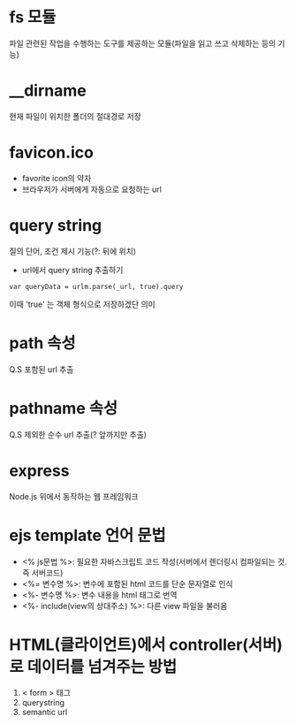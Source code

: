 # fs 모듈
 파일 관련된 작업을 수행하는 도구를 제공하는 모듈(파일을 읽고 쓰고 삭제하는 등의 기능)

# __dirname
 현재 파일이 위치한 폴더의 절대경로 저장

# favicon.ico
- favorite icon의 약자
- 브라우저가 서버에게 자동으로 요청하는 url

# query string
 질의 단어, 조건 제시 기능(?: 뒤에 위치)
- url에서 query string 추출하기
```
var queryData = urlm.parse(_url, true).query
```
 이때 'true' 는 객체 형식으로 저장하겠단 의미

# path 속성
 Q.S 포함된 url 추출

# pathname 속성
 Q.S 제외한 순수 url 추출(? 앞까지만 추출)

# express
 Node.js 위에서 동작하는 웹 프레임워크

# ejs template 언어 문법
- <% js문법 %>: 필요한 자바스크립트 코드 작성(서버에서 렌더링시 컴파일되는 것. 즉 서버코드)
- <%= 변수명 %>: 변수에 포함된 html 코드를 단순 문자열로 인식
- <%- 변수명 %>: 변수 내용을 html 태그로 번역
- <%- include(view의 상대주소) %>: 다른 view 파일을 불러옴

# HTML(클라이언트)에서 controller(서버)로 데이터를 넘겨주는 방법
1. < form > 태그
2. querystring
3. semantic url